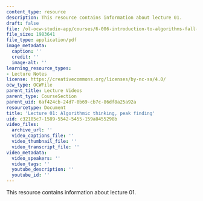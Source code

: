 ```yaml
---
content_type: resource
description: This resource contains information about lecture 01.
draft: false
file: /ol-ocw-studio-app/courses/6-006-introduction-to-algorithms-fall-2011/c32185c7158955425455159a8455298b_MIT6_006F11_lec01.pdf
file_size: 1983641
file_type: application/pdf
image_metadata:
  caption: ''
  credit: ''
  image-alt: ''
learning_resource_types:
- Lecture Notes
license: https://creativecommons.org/licenses/by-nc-sa/4.0/
ocw_type: OCWFile
parent_title: Lecture Videos
parent_type: CourseSection
parent_uid: 6af424cb-24d7-0b69-cb7c-86df8a25a92a
resourcetype: Document
title: 'Lecture 01: Algorithmic thinking, peak finding'
uid: c32185c7-1589-5542-5455-159a8455298b
video_files:
  archive_url: ''
  video_captions_file: ''
  video_thumbnail_file: ''
  video_transcript_file: ''
video_metadata:
  video_speakers: ''
  video_tags: ''
  youtube_description: ''
  youtube_id: ''
---
```

This resource contains information about lecture 01.